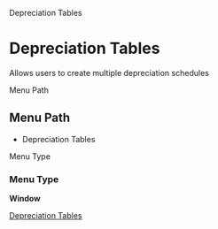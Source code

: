 
Depreciation Tables
# Depreciation Tables


Allows users to create multiple depreciation schedules

Menu Path
## Menu Path



- Depreciation Tables

Menu Type
### Menu Type

**Window**


[Depreciation Tables](../../functional-guide/window/window-depreciation-tables.md)